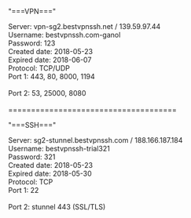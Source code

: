 "===VPN==="

Server: vpn-sg2.bestvpnssh.net / 139.59.97.44<br/>
Username: bestvpnssh.com-ganol<br/>
Password: 123<br/>
Created date: 2018-05-23<br/>
Expired date: 2018-06-07<br/>
Protocol: TCP/UDP<br/>
Port 1: 443, 80, 8000, 1194<br/>
<br/>
Port 2: 53, 25000, 8080<br/>
<br/>
=====================================<br/>

"===SSH==="

Server: sg2-stunnel.bestvpnssh.com / 188.166.187.184<br/>
Username: bestvpnssh-trial321<br/>
Password: 321<br/>
Created date: 2018-05-23<br/>
Expired date: 2018-05-30<br/>
Protocol: TCP<br/>
Port 1: 22<br/>
<br/>
Port 2: stunnel 443 (SSL/TLS)<br/>
